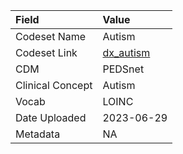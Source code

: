 |Field            |Value      |
|:----------------|:----------|
|Codeset Name     |Autism     |
|Codeset Link     |[dx_autism](https://github.com/PEDSnet/Variable-Dictionary/blob/main/condition/dx_autism.csv)|
|CDM              |PEDSnet    |
|Clinical Concept |Autism     |
|Vocab            |LOINC      |
|Date Uploaded    |2023-06-29 |
|Metadata         |NA         |
